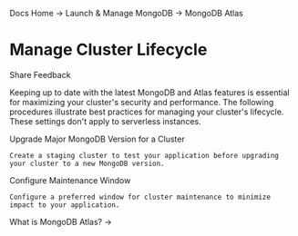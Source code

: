 Docs Home → Launch & Manage MongoDB → MongoDB Atlas

# Manage Cluster Lifecycle

Share Feedback

Keeping up to date with the latest MongoDB and Atlas features is essential for
maximizing your cluster's security and performance. The following procedures
illustrate best practices for managing your cluster's lifecycle. These
settings don't apply to serverless instances.

Upgrade Major MongoDB Version for a Cluster

    Create a staging cluster to test your application before upgrading your cluster to a new MongoDB version.
Configure Maintenance Window

    Configure a preferred window for cluster maintenance to minimize impact to your application.

What is MongoDB Atlas? →


